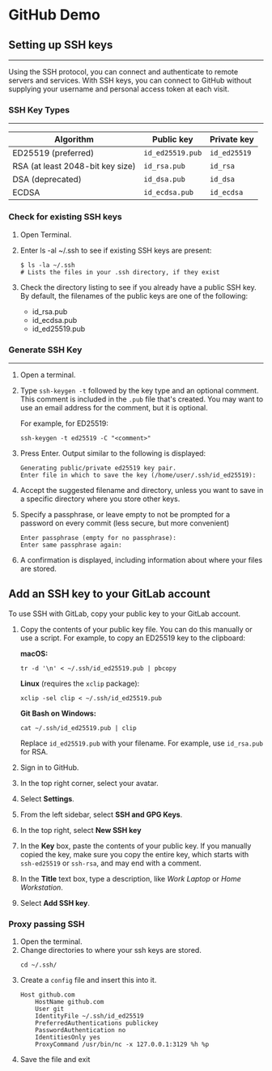 # GitHub Demo

## Setting up SSH keys
---

Using the SSH protocol, you can connect and authenticate to remote servers and services. With SSH keys, you can connect to GitHub without supplying your username and personal access token at each visit.

### SSH Key Types
---

| Algorithm | Public key | Private key |
| --------- | ---------- | ----------- |
|  ED25519 (preferred)  | `id_ed25519.pub` | `id_ed25519` |
|  RSA (at least 2048-bit key size)     | `id_rsa.pub` | `id_rsa` |
|  DSA (deprecated)      | `id_dsa.pub` | `id_dsa` |
|  ECDSA    | `id_ecdsa.pub` | `id_ecdsa` |

### Check for existing SSH keys

1. Open Terminal.

1. Enter ls -al ~/.ssh to see if existing SSH keys are present:

    ```shell
    $ ls -la ~/.ssh
    # Lists the files in your .ssh directory, if they exist
    ```

1. Check the directory listing to see if you already have a public SSH key. By default, the filenames of the public keys are one of the following:

    - id_rsa.pub
    - id_ecdsa.pub
    - id_ed25519.pub

### Generate SSH Key
---

1. Open a terminal.
1. Type `ssh-keygen -t` followed by the key type and an optional comment.
   This comment is included in the `.pub` file that's created.
   You may want to use an email address for the comment, but it is optional.

   For example, for ED25519:

   ```shell
   ssh-keygen -t ed25519 -C "<comment>"
   ```

1. Press Enter. Output similar to the following is displayed:

   ```plaintext
   Generating public/private ed25519 key pair.
   Enter file in which to save the key (/home/user/.ssh/id_ed25519):
   ```

1. Accept the suggested filename and directory, unless you want to save in a specific directory where you store other keys.

1. Specify a passphrase, or leave empty to not be prompted for a password on every commit (less secure, but more convenient)

   ```plaintext
   Enter passphrase (empty for no passphrase):
   Enter same passphrase again:
   ```

1. A confirmation is displayed, including information about where your files are stored.


## Add an SSH key to your GitLab account

To use SSH with GitLab, copy your public key to your GitLab account.

1. Copy the contents of your public key file. You can do this manually or use a script.
   For example, to copy an ED25519 key to the clipboard:

   **macOS:**

   ```shell
   tr -d '\n' < ~/.ssh/id_ed25519.pub | pbcopy
   ```

   **Linux** (requires the `xclip` package):

   ```shell
   xclip -sel clip < ~/.ssh/id_ed25519.pub
   ```

   **Git Bash on Windows:**

   ```shell
   cat ~/.ssh/id_ed25519.pub | clip
   ```

   Replace `id_ed25519.pub` with your filename. For example, use `id_rsa.pub` for RSA.

1. Sign in to GitHub.
1. In the top right corner, select your avatar.
1. Select **Settings**.
1. From the left sidebar, select **SSH and GPG Keys**.
1. In the top right, select **New SSH key**
1. In the **Key** box, paste the contents of your public key.
   If you manually copied the key, make sure you copy the entire key,
   which starts with `ssh-ed25519` or `ssh-rsa`, and may end with a comment.
1. In the **Title** text box, type a description, like _Work Laptop_ or
   _Home Workstation_.
1. Select **Add SSH key**.

### Proxy passing SSH

1. Open the terminal.
1. Change directories to where your ssh keys are stored.
    ```shell
    cd ~/.ssh/
    ```
1. Create a `config` file and insert this into it.
    ```plaintext
    Host github.com
        HostName github.com
        User git
        IdentityFile ~/.ssh/id_ed25519
        PreferredAuthentications publickey
        PasswordAuthentication no
        IdentitiesOnly yes
        ProxyCommand /usr/bin/nc -x 127.0.0.1:3129 %h %p
    ```
1. Save the file and exit